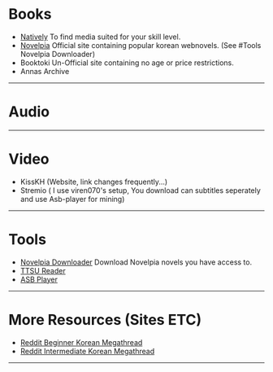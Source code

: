 
# Books
* <a href="https://learnnatively.com/" target="_blank" rel="noopener">Natively</a> To find media suited for your skill level.
* <a href="https://novelpia.com/" target="_blank" rel="noopener">Novelpia</a> Official site containing popular korean webnovels. (See #Tools Novelpia Downloader)
* Booktoki Un-Official site containing no age or price restrictions.
* Annas Archive
---
# Audio
---
# Video
* KissKH (Website, link changes frequently...)
* Stremio ( I use viren070's setup, You download can subtitles seperately and use Asb-player for mining)
---
# Tools
* <a href="https://github.com/CjangCjengh/NovelpiaDownloader/releases" target="_blank" rel="noopener">Novelpia Downloader</a> Download Novelpia novels you have access to. 
* <a href="https://reader.ttsu.app" target="_blank" rel="noopener"> TTSU Reader </a>
* <a href="https://github.com/killergerbah/asbplayer" target="_blank" rel="noopener"> ASB Player </a>
---
# More Resources (Sites ETC)
* <a href="https://www.reddit.com/r/Korean/comments/hw4gy0/the_ultimate_beginners_resource_thread/" target="_blank" rel="noopener"> Reddit Beginner Korean Megathread </a>
* <a href=https://www.reddit.com/r/Korean/comments/3rqfwo/the_ultimate_intermediate_learners_resource_thread/ target="_blank" rel="noopener"> Reddit Intermediate Korean Megathread </a>
---


